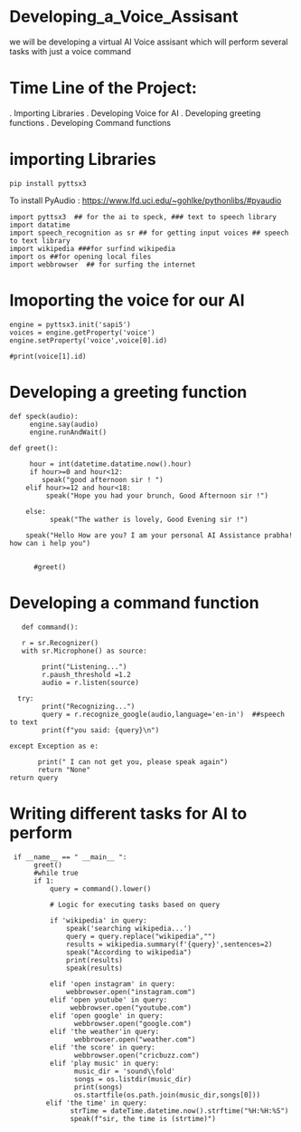 # Developing_a_Voice_Assisant
we will be developing a virtual AI Voice assisant which will perform several tasks with just a voice command



# Time Line of the Project:

  . Importing Libraries
  . Developing Voice for AI
  . Developing greeting functions
  . Developing Command functions


# importing Libraries

    pip install pyttsx3

To install PyAudio : https://www.lfd.uci.edu/~gohlke/pythonlibs/#pyaudio


    import pyttsx3  ## for the ai to speck, ### text to speech library
    import datatime 
    import speech_recognition as sr ## for getting input voices ## speech to text library
    import wikipedia ###for surfind wikipedia
    import os ##for opening local files
    import webbrowser  ## for surfing the internet


# Imoporting the voice for our AI

    engine = pyttsx3.init('sapi5')
    voices = engine.getProperty('voice')
    engine.setProperty('voice',voice[0].id)

    #print(voice[1].id)

# Developing a greeting function

    def speck(audio): 
         engine.say(audio)
         engine.runAndWait()

    def greet(): 

         hour = int(datetime.datatime.now().hour)
         if hour>=0 and hour<12:
            speak("good afternoon sir ! ")
        elif hour>=12 and hour<18:
             speak("Hope you had your brunch, Good Afternoon sir !")

        else:
              speak("The wather is lovely, Good Evening sir !")

        speak("Hello How are you? I am your personal AI Assistance prabha! how can i help you")


          #greet()


  # Developing a command function

       def command():

       r = sr.Recognizer()
       with sr.Microphone() as source:

            print("Listening...")
            r.paush_threshold =1.2
            audio = r.listen(source)

      try:
            print("Recognizing...")
            query = r.recognize_google(audio,language='en-in')  ##speech to text
            print(f"you said: {query}\n")

    except Exception as e:

           print(" I can not get you, please speak again")
           return "None"
    return query



# Writing different tasks for AI to perform

     if __name__ == " __main__ ":
          greet()
          #while true
          if 1:
              query = command().lower()

              # Logic for executing tasks based on query

              if 'wikipedia' in query:
                  speak('searching wikipedia...')
                  query = query.replace("wikipedia","")
                  results = wikipedia.summary(f'{query}',sentences=2)
                  speak("According to wikipedia")
                  print(results)
                  speak(results)

              elif 'open instagram' in query:
                  webbrowser.open("instagram.com")
              elif 'open youtube' in query:
                   webbrowser.open("youtube.com")
              elif 'open google' in query:
                    webbrowser.open("google.com")
              elif 'the weather'in query:
                    webbrowser.open("weather.com")
              elif 'the score' in query:
                    webbrowser.open("cricbuzz.com")
              elif 'play music' in query:
                    music_dir = 'sound\\fold'
                    songs = os.listdir(music_dir)
                    print(songs)
                    os.startfile(os.path.join(music_dir,songs[0]))
             elif 'the time' in query:
                   strTime = dateTime.datetime.now().strftime("%H:%H:%S")
                   speak(f"sir, the time is (strtime)")

              


          
